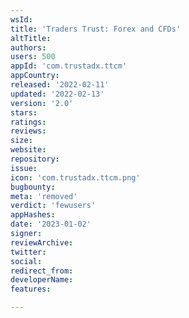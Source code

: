 ```yaml
---
wsId: 
title: 'Traders Trust: Forex and CFDs'
altTitle: 
authors: 
users: 500
appId: 'com.trustadx.ttcm'
appCountry: 
released: '2022-02-11'
updated: '2022-02-13'
version: '2.0'
stars: 
ratings: 
reviews: 
size: 
website: 
repository: 
issue: 
icon: 'com.trustadx.ttcm.png'
bugbounty: 
meta: 'removed'
verdict: 'fewusers'
appHashes: 
date: '2023-01-02'
signer: 
reviewArchive: 
twitter: 
social: 
redirect_from: 
developerName: 
features: 

---
```


